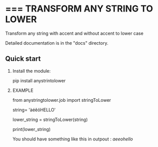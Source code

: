 ===
TRANSFORM ANY STRING TO LOWER
===

Transform any string with accent and without accent to lower case

Detailed documentation is in the "docs" directory.

## Quick start

1. Install the module:

   pip install anystrintolower

2. EXAMPLE

   from anystringtolower.job import stringToLower

   string= 'àéêöHELLO'

   lower_string = stringToLower(string)

   print(lower_string)

   You should have something like this in outpout :
   _aeeohello_
